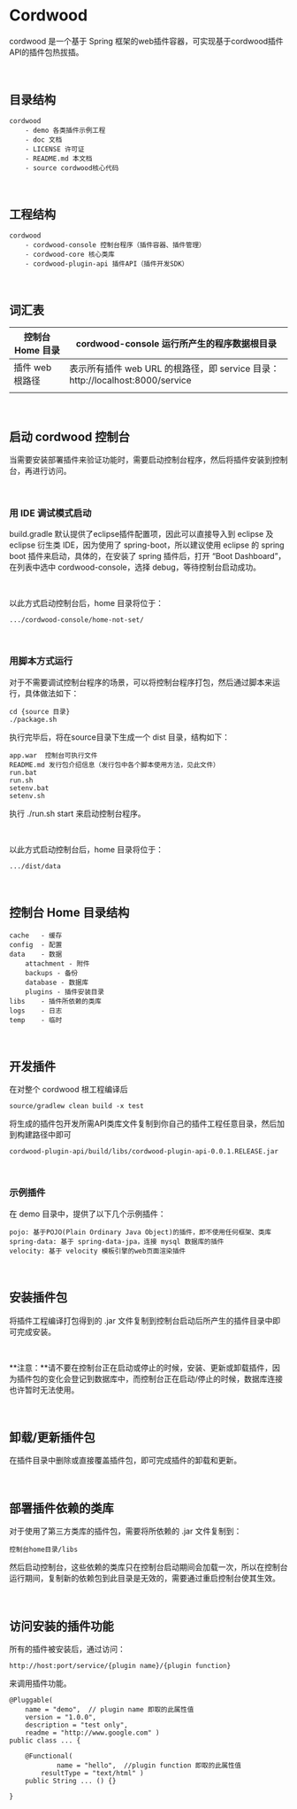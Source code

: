 Cordwood
========

cordwood 是一个基于 Spring
框架的web插件容器，可实现基于cordwood插件API的插件包热拔插。

 

目录结构
--------

~~~~~~~~~~~~~~~~~~~~~~~~~~~~~~~~~~~~~~~~~~~~~~~~~~~~~~~~~~~~~~~~~~~~~~~~~~~~~~~~
cordwood
    - demo 各类插件示例工程
    - doc 文档
    - LICENSE 许可证
    - README.md 本文档
    - source cordwood核心代码
~~~~~~~~~~~~~~~~~~~~~~~~~~~~~~~~~~~~~~~~~~~~~~~~~~~~~~~~~~~~~~~~~~~~~~~~~~~~~~~~

 

工程结构
--------

~~~~~~~~~~~~~~~~~~~~~~~~~~~~~~~~~~~~~~~~~~~~~~~~~~~~~~~~~~~~~~~~~~~~~~~~~~~~~~~~
cordwood
    - cordwood-console 控制台程序（插件容器、插件管理）
    - cordwood-core 核心类库
    - cordwood-plugin-api 插件API（插件开发SDK）
~~~~~~~~~~~~~~~~~~~~~~~~~~~~~~~~~~~~~~~~~~~~~~~~~~~~~~~~~~~~~~~~~~~~~~~~~~~~~~~~

 

词汇表
------

| 控制台 Home 目录 | cordwood-console 运行所产生的程序数据根目录                                   |
|------------------|-------------------------------------------------------------------------------|
| 插件 web 根路径  | 表示所有插件 web URL 的根路径，即 service 目录：http://localhost:8000/service |
|                  |                                                                               |

 

启动 cordwood 控制台
--------------------

当需要安装部署插件来验证功能时，需要启动控制台程序，然后将插件安装到控制台，再进行访问。

 

### 用 IDE 调试模式启动

build.gradle 默认提供了eclipse插件配置项，因此可以直接导入到 eclipse 及 eclipse
衍生类 IDE，因为使用了 spring-boot，所以建议使用 eclipse 的 spring boot
插件来启动，具体的，在安装了 spring 插件后，打开 “Boot Dashboard”，在列表中选中
cordwood-console，选择 debug，等待控制台启动成功。

 

以此方式启动控制台后，home 目录将位于：

~~~~~~~~~~~~~~~~~~~~~~~~~~~~~~~~~~~~~~~~~~~~~~~~~~~~~~~~~~~~~~~~~~~~~~~~~~~~~~~~
.../cordwood-console/home-not-set/
~~~~~~~~~~~~~~~~~~~~~~~~~~~~~~~~~~~~~~~~~~~~~~~~~~~~~~~~~~~~~~~~~~~~~~~~~~~~~~~~

 

### 用脚本方式运行

对于不需要调试控制台程序的场景，可以将控制台程序打包，然后通过脚本来运行，具体做法如下：

~~~~~~~~~~~~~~~~~~~~~~~~~~~~~~~~~~~~~~~~~~~~~~~~~~~~~~~~~~~~~~~~~~~~~~~~~~~~~~~~
cd {source 目录}
./package.sh
~~~~~~~~~~~~~~~~~~~~~~~~~~~~~~~~~~~~~~~~~~~~~~~~~~~~~~~~~~~~~~~~~~~~~~~~~~~~~~~~

执行完毕后，将在source目录下生成一个 dist 目录，结构如下：

~~~~~~~~~~~~~~~~~~~~~~~~~~~~~~~~~~~~~~~~~~~~~~~~~~~~~~~~~~~~~~~~~~~~~~~~~~~~~~~~
app.war  控制台可执行文件
README.md 发行包介绍信息（发行包中各个脚本使用方法，见此文件）
run.bat
run.sh
setenv.bat
setenv.sh
~~~~~~~~~~~~~~~~~~~~~~~~~~~~~~~~~~~~~~~~~~~~~~~~~~~~~~~~~~~~~~~~~~~~~~~~~~~~~~~~

执行 ./run.sh start 来启动控制台程序。

 

以此方式启动控制台后，home 目录将位于：

~~~~~~~~~~~~~~~~~~~~~~~~~~~~~~~~~~~~~~~~~~~~~~~~~~~~~~~~~~~~~~~~~~~~~~~~~~~~~~~~
.../dist/data
~~~~~~~~~~~~~~~~~~~~~~~~~~~~~~~~~~~~~~~~~~~~~~~~~~~~~~~~~~~~~~~~~~~~~~~~~~~~~~~~

 

控制台 Home 目录结构
--------------------

~~~~~~~~~~~~~~~~~~~~~~~~~~~~~~~~~~~~~~~~~~~~~~~~~~~~~~~~~~~~~~~~~~~~~~~~~~~~~~~~
cache   - 缓存
config  - 配置
data    - 数据
    attachment - 附件
    backups - 备份
    database - 数据库
    plugins - 插件安装目录
libs    - 插件所依赖的类库
logs    - 日志
temp    - 临时
~~~~~~~~~~~~~~~~~~~~~~~~~~~~~~~~~~~~~~~~~~~~~~~~~~~~~~~~~~~~~~~~~~~~~~~~~~~~~~~~

 

开发插件
--------

在对整个 cordwood 根工程编译后

~~~~~~~~~~~~~~~~~~~~~~~~~~~~~~~~~~~~~~~~~~~~~~~~~~~~~~~~~~~~~~~~~~~~~~~~~~~~~~~~
source/gradlew clean build -x test
~~~~~~~~~~~~~~~~~~~~~~~~~~~~~~~~~~~~~~~~~~~~~~~~~~~~~~~~~~~~~~~~~~~~~~~~~~~~~~~~

将生成的插件包开发所需API类库文件复制到你自己的插件工程任意目录，然后加到构建路径中即可

~~~~~~~~~~~~~~~~~~~~~~~~~~~~~~~~~~~~~~~~~~~~~~~~~~~~~~~~~~~~~~~~~~~~~~~~~~~~~~~~
cordwood-plugin-api/build/libs/cordwood-plugin-api-0.0.1.RELEASE.jar
~~~~~~~~~~~~~~~~~~~~~~~~~~~~~~~~~~~~~~~~~~~~~~~~~~~~~~~~~~~~~~~~~~~~~~~~~~~~~~~~

 

### 示例插件

在 demo 目录中，提供了以下几个示例插件：

~~~~~~~~~~~~~~~~~~~~~~~~~~~~~~~~~~~~~~~~~~~~~~~~~~~~~~~~~~~~~~~~~~~~~~~~~~~~~~~~
pojo: 基于POJO(Plain Ordinary Java Object)的插件，即不使用任何框架、类库
spring-data: 基于 spring-data-jpa，连接 mysql 数据库的插件
velocity: 基于 velocity 模板引擎的web页面渲染插件
~~~~~~~~~~~~~~~~~~~~~~~~~~~~~~~~~~~~~~~~~~~~~~~~~~~~~~~~~~~~~~~~~~~~~~~~~~~~~~~~

 

安装插件包
----------

将插件工程编译打包得到的 .jar
文件复制到控制台启动后所产生的插件目录中即可完成安装。

 

**注意：**请不要在控制台正在启动或停止的时候，安装、更新或卸载插件，因为插件包的变化会登记到数据库中，而控制台正在启动/停止的时候，数据库连接也许暂时无法使用。

 

卸载/更新插件包
---------------

在插件目录中删除或直接覆盖插件包，即可完成插件的卸载和更新。

 

部署插件依赖的类库
------------------

对于使用了第三方类库的插件包，需要将所依赖的 .jar 文件复制到：

~~~~~~~~~~~~~~~~~~~~~~~~~~~~~~~~~~~~~~~~~~~~~~~~~~~~~~~~~~~~~~~~~~~~~~~~~~~~~~~~
控制台home目录/libs
~~~~~~~~~~~~~~~~~~~~~~~~~~~~~~~~~~~~~~~~~~~~~~~~~~~~~~~~~~~~~~~~~~~~~~~~~~~~~~~~

然后启动控制台，这些依赖的类库只在控制台启动期间会加载一次，所以在控制台运行期间，复制新的依赖包到此目录是无效的，需要通过重启控制台使其生效。

 

访问安装的插件功能
------------------

所有的插件被安装后，通过访问：

~~~~~~~~~~~~~~~~~~~~~~~~~~~~~~~~~~~~~~~~~~~~~~~~~~~~~~~~~~~~~~~~~~~~~~~~~~~~~~~~
http://host:port/service/{plugin name}/{plugin function}
~~~~~~~~~~~~~~~~~~~~~~~~~~~~~~~~~~~~~~~~~~~~~~~~~~~~~~~~~~~~~~~~~~~~~~~~~~~~~~~~

来调用插件功能。

~~~~~~~~~~~~~~~~~~~~~~~~~~~~~~~~~~~~~~~~~~~~~~~~~~~~~~~~~~~~~~~~~~~~~~~~~~~~~~~~
@Pluggable(
    name = "demo",  // plugin name 即取的此属性值
    version = "1.0.0",
    description = "test only",
    readme = "http://www.google.com" )
public class ... {

    @Functional(
            name = "hello",  //plugin function 即取的此属性值
        resultType = "text/html" )
    public String ... () {}

}
~~~~~~~~~~~~~~~~~~~~~~~~~~~~~~~~~~~~~~~~~~~~~~~~~~~~~~~~~~~~~~~~~~~~~~~~~~~~~~~~
